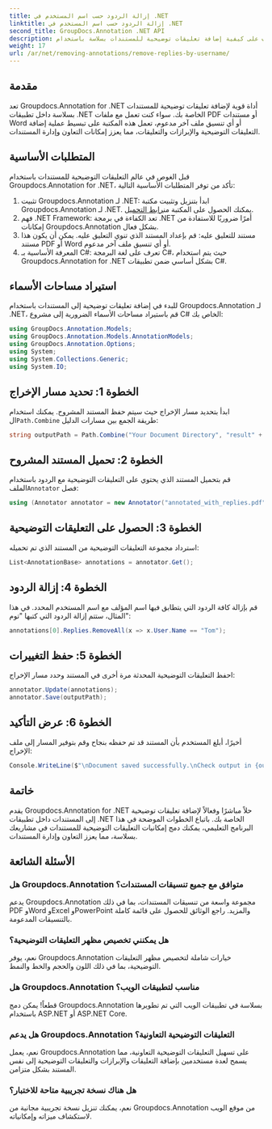 ```yaml
---
title: إزالة الردود حسب اسم المستخدم في .NET
linktitle: إزالة الردود حسب اسم المستخدم في .NET
second_title: GroupDocs.Annotation .NET API
description: تعرف على كيفية إضافة تعليقات توضيحية للمستندات بسلاسة باستخدام Groupdocs.Annotation لـ .NET. عزز التعاون وإدارة المستندات باستخدام هذه الأداة القوية.
weight: 17
url: /ar/net/removing-annotations/remove-replies-by-username/
---
```

## مقدمة
تعد Groupdocs.Annotation for .NET أداة قوية لإضافة تعليقات توضيحية للمستندات بسلاسة داخل تطبيقات .NET الخاصة بك. سواء كنت تعمل مع ملفات PDF أو مستندات Word أو أي تنسيق ملف آخر مدعوم، تعمل هذه المكتبة على تبسيط عملية إضافة التعليقات التوضيحية والإبرازات والتعليقات، مما يعزز إمكانات التعاون وإدارة المستندات.
## المتطلبات الأساسية
قبل الغوص في عالم التعليقات التوضيحية للمستندات باستخدام Groupdocs.Annotation for .NET، تأكد من توفر المتطلبات الأساسية التالية:
1.  تثبيت Groupdocs.Annotation لـ .NET: ابدأ بتنزيل وتثبيت مكتبة Groupdocs.Annotation لـ .NET. يمكنك الحصول على المكتبة من[رابط التحميل](https://releases.groupdocs.com/annotation/net/).
2. فهم .NET Framework: تعد الكفاءة في برمجة .NET أمرًا ضروريًا للاستفادة من إمكانات Groupdocs.Annotation بشكل فعال.
3. مستند للتعليق عليه: قم بإعداد المستند الذي تنوي التعليق عليه. يمكن أن يكون هذا مستند PDF أو Word أو أي تنسيق ملف آخر مدعوم.
4. المعرفة الأساسية بـ C#: تعرف على لغة البرمجة C#، حيث يتم استخدام Groupdocs.Annotation for .NET بشكل أساسي ضمن تطبيقات C#.

## استيراد مساحات الأسماء
للبدء في إضافة تعليقات توضيحية إلى المستندات باستخدام Groupdocs.Annotation لـ .NET، قم باستيراد مساحات الأسماء الضرورية إلى مشروع C# الخاص بك:
```csharp
using GroupDocs.Annotation.Models;
using GroupDocs.Annotation.Models.AnnotationModels;
using GroupDocs.Annotation.Options;
using System;
using System.Collections.Generic;
using System.IO;
```
## الخطوة 1: تحديد مسار الإخراج
 ابدأ بتحديد مسار الإخراج حيث سيتم حفظ المستند المشروح. يمكنك استخدام ال`Path.Combine` طريقة الجمع بين مسارات الدليل:
```csharp
string outputPath = Path.Combine("Your Document Directory", "result" + Path.GetExtension("input.pdf"));
```
## الخطوة 2: تحميل المستند المشروح
 قم بتحميل المستند الذي يحتوي على التعليقات التوضيحية مع الردود باستخدام الملف`Annotator` فصل:
```csharp
using (Annotator annotator = new Annotator("annotated_with_replies.pdf"))
```
## الخطوة 3: الحصول على التعليقات التوضيحية
استرداد مجموعة التعليقات التوضيحية من المستند الذي تم تحميله:
```csharp
List<AnnotationBase> annotations = annotator.Get();
```
## الخطوة 4: إزالة الردود
قم بإزالة كافة الردود التي يتطابق فيها اسم المؤلف مع اسم المستخدم المحدد. في هذا المثال، ستتم إزالة الردود التي كتبها "توم":
```csharp
annotations[0].Replies.RemoveAll(x => x.User.Name == "Tom");
```
## الخطوة 5: حفظ التغييرات
احفظ التعليقات التوضيحية المحدثة مرة أخرى في المستند وحدد مسار الإخراج:
```csharp
annotator.Update(annotations);
annotator.Save(outputPath);
```
## الخطوة 6: عرض التأكيد
أخيرًا، أبلغ المستخدم بأن المستند قد تم حفظه بنجاح وقم بتوفير المسار إلى ملف الإخراج:
```csharp
Console.WriteLine($"\nDocument saved successfully.\nCheck output in {outputPath}.");
```
## خاتمة
يقدم Groupdocs.Annotation for .NET حلاً مباشرًا وفعالاً لإضافة تعليقات توضيحية إلى المستندات داخل تطبيقات .NET الخاصة بك. باتباع الخطوات الموضحة في هذا البرنامج التعليمي، يمكنك دمج إمكانيات التعليقات التوضيحية للمستندات في مشاريعك بسلاسة، مما يعزز التعاون وإدارة المستندات.
## الأسئلة الشائعة
### هل Groupdocs.Annotation متوافق مع جميع تنسيقات المستندات؟
يدعم Groupdocs.Annotation مجموعة واسعة من تنسيقات المستندات، بما في ذلك PDF وWord وExcel وPowerPoint والمزيد. راجع الوثائق للحصول على قائمة كاملة بالتنسيقات المدعومة.
### هل يمكنني تخصيص مظهر التعليقات التوضيحية؟
نعم، يوفر Groupdocs.Annotation خيارات شاملة لتخصيص مظهر التعليقات التوضيحية، بما في ذلك اللون والحجم والخط والنمط.
### هل Groupdocs.Annotation مناسب لتطبيقات الويب؟
قطعاً! يمكن دمج Groupdocs.Annotation بسلاسة في تطبيقات الويب التي تم تطويرها باستخدام ASP.NET أو ASP.NET Core.
### هل يدعم Groupdocs.Annotation التعليقات التوضيحية التعاونية؟
نعم، يعمل Groupdocs.Annotation على تسهيل التعليقات التوضيحية التعاونية، مما يسمح لعدة مستخدمين بإضافة التعليقات والإبرازات والتعليقات التوضيحية إلى نفس المستند بشكل متزامن.
### هل هناك نسخة تجريبية متاحة للاختبار؟
نعم، يمكنك تنزيل نسخة تجريبية مجانية من Groupdocs.Annotation من موقع الويب لاستكشاف ميزاته وإمكانياته.